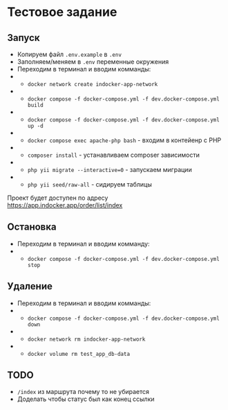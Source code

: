 # Тестовое задание

## Запуск
* Копируем файл `.env.example` в `.env`
* Заполняем/меняем в `.env` переменные окружения
* Переходим в терминал и вводим комманды:
* * `docker network create indocker-app-network`
* * `docker compose -f docker-compose.yml -f dev.docker-compose.yml build`
* * `docker compose -f docker-compose.yml -f dev.docker-compose.yml up -d`
* * `docker compose exec apache-php bash` - входим в контейенр c PHP
* * `composer install` - устанавливаем composer зависимости
* * `php yii migrate --interactive=0` - запускаем миграции
* * `php yii seed/raw-all` - сидируем таблицы

Проект будет доступен по адресу https://app.indocker.app/order/list/index

## Остановка
* Переходим в терминал и вводим комманду:
* * `docker compose -f docker-compose.yml -f dev.docker-compose.yml stop`

## Удаление
* Переходим в терминал и вводим комманды:
* * `docker compose -f docker-compose.yml -f dev.docker-compose.yml down`
* * `docker network rm indocker-app-network`
* * `docker volume rm test_app_db-data`

## TODO
* `/index` из маршрута почему то не убирается
* Доделать чтобы статус был как конец ссылки
